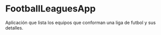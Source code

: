# FootballLeaguesApp
Aplicación que lista los equipos que conforman una liga de futbol y sus detalles.
